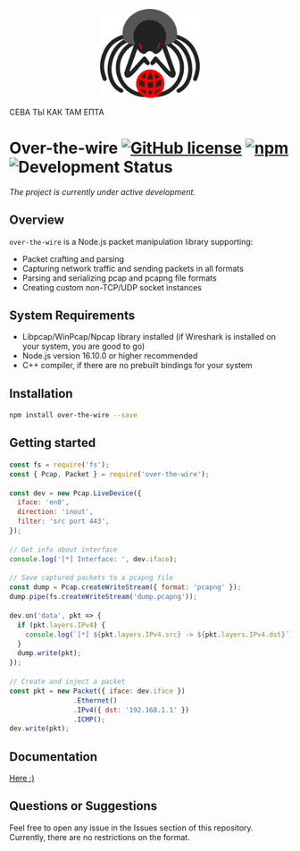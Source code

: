 <p align='center'>
  <img src='assets/s1.svg' width='180' alt='Hacker spider'>
</p>

СЕВА ТЫ КАК ТАМ ЕПТА
# Over-the-wire [![GitHub license](https://img.shields.io/github/license/vaguue/over-the-wire?style=flat)](https://github.com/vaguue/over-the-wire/blob/main/LICENSE) [![npm](https://img.shields.io/npm/v/over-the-wire)](https://www.npmjs.com/package/over-the-wire) ![Development Status](https://img.shields.io/badge/status-in_development-orange)

*The project is currently under active development.*

## Overview
`over-the-wire` is a Node.js packet manipulation library supporting:
- Packet crafting and parsing
- Capturing network traffic and sending packets in all formats
- Parsing and serializing pcap and pcapng file formats
- Creating custom non-TCP/UDP socket instances

## System Requirements
- Libpcap/WinPcap/Npcap library installed (if Wireshark is installed on your system, you are good to go)
- Node.js version 16.10.0 or higher recommended
- C++ compiler, if there are no prebuilt bindings for your system

## Installation

```bash
npm install over-the-wire --save
```

## Getting started

```javascript
const fs = require('fs');
const { Pcap, Packet } = require('over-the-wire');

const dev = new Pcap.LiveDevice({
  iface: 'en0',
  direction: 'inout',
  filter: 'src port 443',
});

// Get info about interface
console.log('[*] Interface: ', dev.iface);

// Save captured packets to a pcapng file
const dump = Pcap.createWriteStream({ format: 'pcapng' });
dump.pipe(fs.createWriteStream('dump.pcapng'));

dev.on('data', pkt => {
  if (pkt.layers.IPv4) {
    console.log(`[*] ${pkt.layers.IPv4.src} -> ${pkt.layers.IPv4.dst}`);
  }
  dump.write(pkt);
});

// Create and inject a packet
const pkt = new Packet({ iface: dev.iface })
                .Ethernet()
                .IPv4({ dst: '192.168.1.1' })
                .ICMP();
dev.write(pkt);
```

## Documentation

[Here :)](https://vaguue.github.io/over-the-wire)

## Questions or Suggestions
Feel free to open any issue in the Issues section of this repository. Currently, there are no restrictions on the format.
